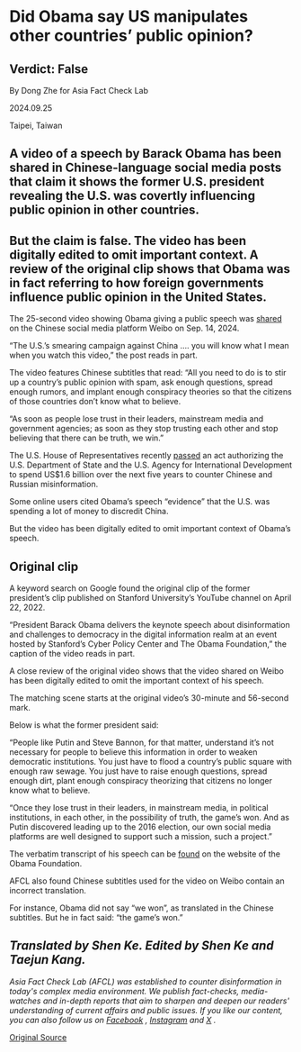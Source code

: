 # Did Obama say US manipulates other countries’ public opinion?

## Verdict: False

By Dong Zhe for Asia Fact Check Lab

2024.09.25

Taipei, Taiwan

## A video of a speech by Barack Obama has been shared in Chinese-language social media posts that claim it shows the former U.S. president revealing the U.S. was covertly influencing public opinion in other countries.

## But the claim is false. The video has been digitally edited to omit important context. A review of the original clip shows that Obama was in fact referring to how foreign governments influence public opinion in the United States.

The 25-second video showing Obama giving a public speech was [shared](https://archive.ph/eMSbf) on the Chinese social media platform Weibo on Sep. 14, 2024.

“The U.S.’s smearing campaign against China …. you will know what I mean when you watch this video,” the post reads in part.

The video features Chinese subtitles that read: “All you need to do is to stir up a country’s public opinion with spam, ask enough questions, spread enough rumors, and implant enough conspiracy theories so that the citizens of those countries don’t know what to believe.

“As soon as people lose trust in their leaders, mainstream media and government agencies; as soon as they stop trusting each other and stop believing that there can be truth, we win.”

The U.S. House of Representatives recently [passed](https://www.congress.gov/bill/118th-congress/house-bill/1157/text) an act authorizing the U.S. Department of State and the U.S. Agency for International Development to spend US$1.6 billion over the next five years to counter Chinese and Russian misinformation.

Some online users cited Obama’s speech “evidence” that the U.S. was spending a lot of money to discredit China.

But the video has been digitally edited to omit important context of Obama’s speech.

## Original clip

A keyword search on Google found the original clip of the former president’s clip published on Stanford University’s YouTube channel on April 22, 2022.

“President Barack Obama delivers the keynote speech about disinformation and challenges to democracy in the digital information realm at an event hosted by Stanford’s Cyber Policy Center and The Obama Foundation,” the caption of the video reads in part.

A close review of the original video shows that the video shared on Weibo has been digitally edited to omit the important context of his speech.

The matching scene starts at the original video’s 30-minute and 56-second mark.

Below is what the former president said:

“People like Putin and Steve Bannon, for that matter, understand it’s not necessary for people to believe this information in order to weaken democratic institutions. You just have to flood a country’s public square with enough raw sewage. You just have to raise enough questions, spread enough dirt, plant enough conspiracy theorizing that citizens no longer know what to believe.

“Once they lose trust in their leaders, in mainstream media, in political institutions, in each other, in the possibility of truth, the game’s won. And as Putin discovered leading up to the 2016 election, our own social media platforms are well designed to support such a mission, such a project.”

The verbatim transcript of his speech can be [found](https://barackobama.medium.com/my-remarks-on-disinformation-at-stanford-7d7af7ba28af) on the website of the Obama Foundation.

AFCL also found Chinese subtitles used for the video on Weibo contain an incorrect translation.

For instance, Obama did not say “we won”, as translated in the Chinese subtitles. But he in fact said: “the game’s won.”

## *Translated by Shen Ke. Edited by Shen Ke and Taejun Kang.*

*Asia Fact Check Lab (AFCL) was established to counter disinformation in today's complex media environment. We publish fact-checks, media-watches and in-depth reports that aim to sharpen and deepen our readers' understanding of current affairs and public issues. If you like our content, you can also follow us on*   [*Facebook*](https://www.facebook.com/asiafactchecklabcn)  *,*   [*Instagram*](https://www.instagram.com/asiafactchecklab/)   *and*   [*X*](https://twitter.com/AFCL_eng)  *.*



[Original Source](https://www.rfa.org/english/news/afcl/afcl-obama-public-opinion-09252024061022.html)